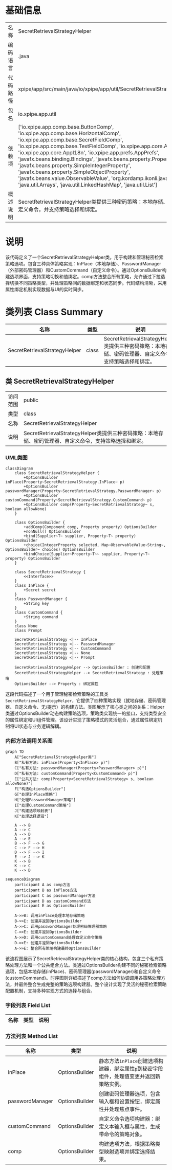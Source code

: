 # 基础信息

|      |      |
|------|------|
| 名称 | SecretRetrievalStrategyHelper |
| 编码语言 | .java |
| 代码路径 | xpipe/app/src/main/java/io/xpipe/app/util/SecretRetrievalStrategyHelper.java |
| 包名 | io.xpipe.app.util |
| 依赖项 | ['io.xpipe.app.comp.base.ButtonComp', 'io.xpipe.app.comp.base.HorizontalComp', 'io.xpipe.app.comp.base.SecretFieldComp', 'io.xpipe.app.comp.base.TextFieldComp', 'io.xpipe.app.core.App', 'io.xpipe.app.core.AppI18n', 'io.xpipe.app.prefs.AppPrefs', 'javafx.beans.binding.Bindings', 'javafx.beans.property.Property', 'javafx.beans.property.SimpleIntegerProperty', 'javafx.beans.property.SimpleObjectProperty', 'javafx.beans.value.ObservableValue', 'org.kordamp.ikonli.javafx.FontIcon', 'java.util.Arrays', 'java.util.LinkedHashMap', 'java.util.List'] |
| 概述说明 | SecretRetrievalStrategyHelper类提供三种密码策略：本地存储、密码管理器、自定义命令，并支持策略选择和绑定。 |

# 说明

该代码定义了一个SecretRetrievalStrategyHelper类，用于构建和管理秘密检索策略选项。包含三种具体策略实现：InPlace（本地存储）、PasswordManager（外部密码管理器）和CustomCommand（自定义命令）。通过OptionsBuilder构建选项界面，支持策略切换和值绑定。comp方法整合所有策略，允许通过下拉选择切换不同策略类型，并处理策略间的数据绑定和状态同步。代码结构清晰，采用属性绑定机制实现数据与UI的实时同步。

# 类列表 Class Summary

| 名称   | 类型  | 说明 |
|-------|------|-------------|
| SecretRetrievalStrategyHelper | class | SecretRetrievalStrategyHelper类提供三种密码策略：本地存储、密码管理器、自定义命令，支持策略选择和绑定。 |



## 类 SecretRetrievalStrategyHelper

|      |      |
|------|------|
| 访问范围 | public |
| 类型 | class |
| 名称 | SecretRetrievalStrategyHelper |
| 说明 | SecretRetrievalStrategyHelper类提供三种密码策略：本地存储、密码管理器、自定义命令，支持策略选择和绑定。 |


### UML类图

```mermaid
classDiagram
    class SecretRetrievalStrategyHelper {
        +OptionsBuilder inPlace(Property~SecretRetrievalStrategy.InPlace~ p)
        +OptionsBuilder passwordManager(Property~SecretRetrievalStrategy.PasswordManager~ p)
        +OptionsBuilder customCommand(Property~SecretRetrievalStrategy.CustomCommand~ p)
        +OptionsBuilder comp(Property~SecretRetrievalStrategy~ s, boolean allowNone)
    }

    class OptionsBuilder {
        +addComp(Component comp, Property property) OptionsBuilder
        +nonNull() OptionsBuilder
        +bind(Supplier~T~ supplier, Property~T~ property) OptionsBuilder
        +choice(IntegerProperty selected, Map~ObservableValue~String~, OptionsBuilder~ choices) OptionsBuilder
        +bindChoice(Supplier~Property~T~~ supplier, Property~T~ property) OptionsBuilder
    }

    class SecretRetrievalStrategy {
        <<Interface>>
    }
    class InPlace {
        +Secret secret
    }
    class PasswordManager {
        +String key
    }
    class CustomCommand {
        +String command
    }
    class None
    class Prompt

    SecretRetrievalStrategy <|-- InPlace
    SecretRetrievalStrategy <|-- PasswordManager
    SecretRetrievalStrategy <|-- CustomCommand
    SecretRetrievalStrategy <|-- None
    SecretRetrievalStrategy <|-- Prompt

    SecretRetrievalStrategyHelper --> OptionsBuilder : 创建和配置
    SecretRetrievalStrategyHelper --> SecretRetrievalStrategy : 处理策略
    OptionsBuilder --> Property : 绑定属性
```

这段代码描述了一个用于管理秘密检索策略的工具类`SecretRetrievalStrategyHelper`，它提供了四种策略实现（就地存储、密码管理器、自定义命令、无/提示）的构建方法。类图展示了核心类之间的关系：Helper类通过OptionsBuilder动态构建策略选项，策略类实现统一的接口，支持类型安全的属性绑定和UI组件管理。该设计实现了策略模式的灵活组合，通过属性绑定机制将UI状态与业务逻辑解耦。


### 内部方法调用关系图

```mermaid
graph TD
    A["SecretRetrievalStrategyHelper类"]
    B["私有方法: inPlace(Property<InPlace> p)"]
    C["私有方法: passwordManager(Property<PasswordManager> p)"]
    D["私有方法: customCommand(Property<CustomCommand> p)"]
    E["公共方法: comp(Property<SecretRetrievalStrategy> s, boolean allowNone)"]
    F["构造OptionsBuilder"]
    G["处理InPlace策略"]
    H["处理PasswordManager策略"]
    I["处理CustomCommand策略"]
    J["构建选项映射表"]
    K["处理选择逻辑"]

    A --> B
    A --> C
    A --> D
    A --> E
    B --> F --> G
    C --> F --> H
    D --> F --> I
    E --> J --> K
    K --> B
    K --> C
    K --> D
```

```mermaid
sequenceDiagram
    participant A as comp方法
    participant B as inPlace方法
    participant C as passwordManager方法
    participant D as customCommand方法
    participant E as OptionsBuilder

    A->>B: 调用inPlace处理本地存储策略
    B->>E: 创建并返回OptionsBuilder
    A->>C: 调用passwordManager处理密码管理器策略
    C->>E: 创建并返回OptionsBuilder
    A->>D: 调用customCommand处理自定义命令策略
    D->>E: 创建并返回OptionsBuilder
    A->>E: 整合所有策略构建最终OptionsBuilder
```

该流程图展示了SecretRetrievalStrategyHelper类的核心结构，包含三个私有策略处理方法和一个公共组合方法。类通过OptionsBuilder构建不同的秘密检索策略选项，包括本地存储(inPlace)、密码管理器(passwordManager)和自定义命令(customCommand)。时序图则详细描述了comp方法如何协调调用各策略处理方法，并最终整合生成完整的策略选项构建器。整个设计实现了灵活的秘密检索策略配置机制，支持多种实现方式的选择与组合。

### 字段列表 Field List

| 名称  | 类型  | 说明 |
|-------|-------|------|

### 方法列表 Method List

| 名称  | 类型  | 说明 |
|-------|-------|------|
| inPlace | OptionsBuilder | 静态方法`inPlace`创建选项构建器，绑定属性`p`到秘密字段组件，处理值变更并返回新策略实例。 |
| passwordManager | OptionsBuilder | 创建密码管理器选项，包含输入框和设置按钮，绑定属性并处理焦点事件。 |
| customCommand | OptionsBuilder | 自定义命令选项构建器：绑定文本输入框与属性，生成带命令的策略对象。 |
| comp | OptionsBuilder | 构建选项方法，根据策略类型映射选项并绑定选择结果。 |




